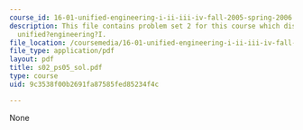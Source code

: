 ```yaml
---
course_id: 16-01-unified-engineering-i-ii-iii-iv-fall-2005-spring-2006
description: This file contains problem set 2 for this course which discusses about
  unified?engineering?I.
file_location: /coursemedia/16-01-unified-engineering-i-ii-iii-iv-fall-2005-spring-2006/9c3538f00b2691fa87585fed85234f4c_s02_ps05_sol.pdf
file_type: application/pdf
layout: pdf
title: s02_ps05_sol.pdf
type: course
uid: 9c3538f00b2691fa87585fed85234f4c

---
```

None